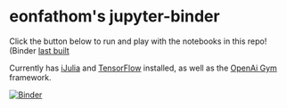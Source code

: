 # eonfathom's jupyter-binder

Click the button below to run and play with the notebooks in this repo! (Binder [last built](http://mybinder.org/status/eonfathom/jupyter-notebook2)

Currently has [iJulia](https://github.com/JuliaLang/IJulia.jl) and [TensorFlow](https://www.tensorflow.org/) installed, as well as the [OpenAi Gym](https://gym.openai.com) framework.


[![Binder](http://mybinder.org/badge.svg)](http://mybinder.org:/repo/eonfathom/jupyter-notebook2)
